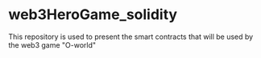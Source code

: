 # web3HeroGame_solidity
This repository is used to present the smart contracts that will be used by the web3 game "O-world"
